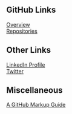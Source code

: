 ## GitHub Links 
[Overview](https://github.com/ismccarthy)
<br>
[Repositories](https://github.com/ismccarthy?tab=repositories)
<br>
## Other Links
[LinkedIn Profile](https://www.linkedin.com/in/ismccarthy/)
<br>
[Twitter](https://twitter.com/iansmccarthy)
<br>
## Miscellaneous
[A GitHub Markup Guide](https://guides.github.com/features/mastering-markdown/)
